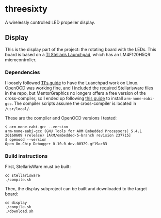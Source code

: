 # threesixty
A wirelessly controlled LED propeller display.

## Display
This is the display part of the project: the rotating board with the LEDs. This board is based on a [TI Stellaris Launchpad](http://www.ti.com/tool/ek-lm4f120xl), which has an LM4F120H5QR microcontroller.

### Dependencies
I loosely followed [TI's guide](http://processors.wiki.ti.com/index.php/Stellaris_Launchpad_with_OpenOCD_and_Linux) to have the Luanchpad work on Linux. OpenOCD was working fine, and I included the required Stellarisware files in the repo, but MentorGraphics no longers offers a free version of the cross-compiler, so I ended up following [this guide](http://gnuarmeclipse.github.io/toolchain/install/) to install `arm-none-eabi-gcc`. The compiler scripts assume the cross-compiler is located in `/usr/local/`.

These are the compiler and OpenOCD versions I tested:
```
$ arm-none-eabi-gcc --version
arm-none-eabi-gcc (GNU Tools for ARM Embedded Processors) 5.4.1 20160609 (release) [ARM/embedded-5-branch revision 237715]
$ openocd --version
Open On-Chip Debugger 0.10.0-dev-00329-gf19ac83
```

### Build instructions
First, StellarisWare must be built:

```
cd stellarisware
./compile.sh
````

Then, the display subproject can be built and downloaded to the target board:

```
cd display
./compile.sh
./download.sh
```
